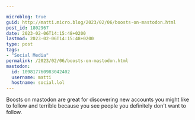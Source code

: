 ```yaml
---

microblog: true
guid: http://matti.micro.blog/2023/02/06/boosts-on-mastodon.html
post_id: 1802967
date: 2023-02-06T14:15:48+0200
lastmod: 2023-02-06T14:15:48+0200
type: post
tags:
- "Social Media"
permalink: /2023/02/06/boosts-on-mastodon.html
mastodon:
  id: 109817760983042402
  username: matti
  hostname: social.lol
---
```

Boosts on mastodon are great for discovering new accounts you might like to follow and terrible because you see people you definitely don't want to follow.
